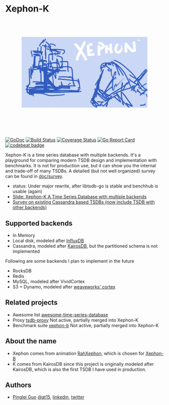# Xephon-K

<h1 align="center">
	<br>
	<img width="400" src="https://raw.githubusercontent.com/at15/artwork/master/logo/xephonhq/xephon-k.png" alt="xephon-k">
	<br>
	<br>
	<br>
</h1>

[![GoDoc](https://godoc.org/github.com/xephonhq/xephon-k?status.svg)](https://godoc.org/github.com/xephonhq/xephon-k)
[![Build Status](https://travis-ci.org/xephonhq/xephon-k.svg?branch=master)](https://travis-ci.org/xephonhq/xephon-k)
[![Coverage Status](https://coveralls.io/repos/github/xephonhq/xephon-k/badge.svg?branch=master)](https://coveralls.io/github/xephonhq/xephon-k?branch=master)
[![Go Report Card](https://goreportcard.com/badge/github.com/xephonhq/xephon-k)](https://goreportcard.com/report/github.com/xephonhq/xephon-k)
[![codebeat badge](https://codebeat.co/badges/2b3dad97-6550-4b76-a563-a3330d980b23)](https://codebeat.co/projects/github-com-xephonhq-xephon-k-master)

Xephon-K is a time series database with multiple backends. 
It's a playground for comparing modern TSDB design and implementation with benchmarks.
It is not for production use, but it can show you the internal and trade-off of many TSDBs. 
A detailed (but not well organized) survey can be found in [doc/survey](doc/survey).

- status: Under major rewrite, after libtsdb-go is stable and benchhub is usable (again)
- [Slide: Xephon-K A Time Series Database with multiple backends](http://www.slideshare.net/ssuser7e134a/xephon-k-a-time-series-database-with-multiple-backends)
- [Survey on existing Cassandra based TSDBs (now include TSDB with other backends)](doc/survey)
<!-- - [Benchmark](doc/bench) -->
<!-- - [Roadmap](doc/roadmap.md) -->

## Supported backends

- In Memory
- Local disk, modeled after [InfluxDB](https://github.com/influxdata/influxdb)
- Cassandra, modeled after [KairosDB](https://github.com/kairosdb/kairosdb), but the partitioned schema is not implemented

Following are some backends I plan to implement in the future

- RocksDB
- Redis
- MySQL, modeled after VividCortex
- S3 + Dynamo, modeled after [weaveworks' cortex](https://github.com/weaveworks/cortex/)

## Related projects

- Awesome list [awesome-time-series-database](https://github.com/xephonhq/awesome-time-series-database)
- Proxy [tsdb-proxy](https://github.com/xephonhq/tsdb-proxy) Not active, partially merged into Xephon-K
- Benchmark suite [xephon-b](https://github.com/xephonhq/xephon-b) Not active, partially merged into Xephon-K

## About the name

- Xephon comes from animation [RahXephon](https://en.wikipedia.org/wiki/RahXephon), which is chosen for [Xephon-B](https://github.com/xephonhq/xephon-b)
- K comes from KairosDB since this project is originally modeled after KairosDB, which is also the first TSDB I have used in production.

## Authors

- [Pinglei Guo](https://at15.github.io) [@at15](https://github.com/at15), [linkedin](https://www.linkedin.com/in/at1510086), [twitter](https://twitter.com/at1510086)
